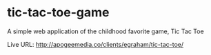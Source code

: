 # tic-tac-toe-game
A simple web application of the childhood favorite game, Tic Tac Toe


Live URL: http://apogeemedia.co/clients/egraham/tic-tac-toe/
